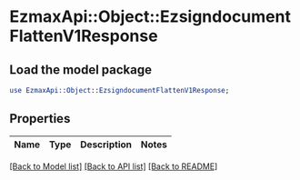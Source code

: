 # EzmaxApi::Object::EzsigndocumentFlattenV1Response

## Load the model package
```perl
use EzmaxApi::Object::EzsigndocumentFlattenV1Response;
```

## Properties
Name | Type | Description | Notes
------------ | ------------- | ------------- | -------------

[[Back to Model list]](../README.md#documentation-for-models) [[Back to API list]](../README.md#documentation-for-api-endpoints) [[Back to README]](../README.md)


